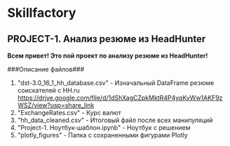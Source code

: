 # Skillfactory
## PROJECT-1. Анализ резюме из HeadHunter

**Всем привет! Это пой проект по анализу резюме из HeadHunter!**

###Описание файлов###
1. "dst-3.0_16_1_hh_database.csv" - Изначальный DataFrame резюме соискателей с HH.ru
https://drive.google.com/file/d/1dShXagCZpkMktR4P4yqKvWw1AKF9zWSZ/view?usp=share_link
2. "ExchangeRates.csv" - Курс валют
3. "hh_data_cleaned.csv" - Итоговый файл после всех манипуляций
4. "Project-1. Ноутбук-шаблон.ipynb" - Ноутбук с решением
5. "plotly_figures" - Папка с сохраненными фигурами Plotly
